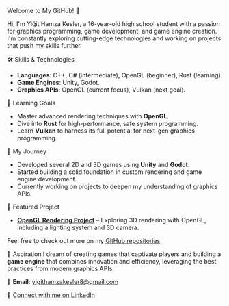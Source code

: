  Welcome to My GitHub! 🌟

Hi, I'm Yiğit Hamza Kesler, a 16-year-old high school student with a passion for graphics programming, game development, and game engine creation. I'm constantly exploring cutting-edge technologies and working on projects that push my skills further.

 🛠️ Skills & Technologies
- **Languages**: C++, C# (intermediate), OpenGL (beginner), Rust (learning).
- **Game Engines**: Unity, Godot.
- **Graphics APIs**: OpenGL (current focus), Vulkan (next goal).

 🌱 Learning Goals
- Master advanced rendering techniques with **OpenGL**.
- Dive into **Rust** for high-performance, safe system programming.
- Learn **Vulkan** to harness its full potential for next-gen graphics programming.

 🚀 My Journey
- Developed several 2D and 3D games using **Unity** and **Godot**.
- Started building a solid foundation in custom rendering and game engine development.
- Currently working on projects to deepen my understanding of graphics APIs.

 📂 Featured Project
- [**OpenGL Rendering Project**](https://github.com/YigitHamza47/OpenGLengine) – Exploring 3D rendering with OpenGL, including a lighting system and 3D camera.

Feel free to check out more on my [GitHub repositories](https://github.com/).

 🌟 Aspiration
I dream of creating games that captivate players and building a **game engine** that combines innovation and efficiency, leveraging the best practices from modern graphics APIs.

📧 **Email**: yigithamzakesler8@gmail.com

🔗 [Connect with me on LinkedIn](https://www.linkedin.com/in/yi%C4%9Fit-hamza-kesler-9a4243260/)
